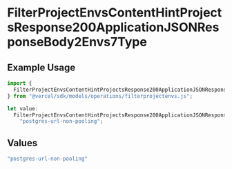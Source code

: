 # FilterProjectEnvsContentHintProjectsResponse200ApplicationJSONResponseBody2Envs7Type

## Example Usage

```typescript
import {
  FilterProjectEnvsContentHintProjectsResponse200ApplicationJSONResponseBody2Envs7Type,
} from "@vercel/sdk/models/operations/filterprojectenvs.js";

let value:
  FilterProjectEnvsContentHintProjectsResponse200ApplicationJSONResponseBody2Envs7Type =
    "postgres-url-non-pooling";
```

## Values

```typescript
"postgres-url-non-pooling"
```